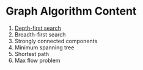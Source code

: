 # Graph Algorithm Content

1. [Depth-first search](https://lus-notes.gitbook.io/project/depth-first-search)
2. Breadth-first search
3. Strongly connected components
4. Minimum spanning tree
5.  Shortest path
6. Max flow problem

